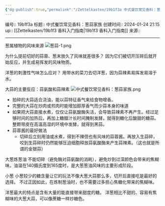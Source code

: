 ```yaml
---
{"dg-publish":true,"permalink":"/Zettelkasten/19b1f3a 中式餐饮常见香料：葱蒜家族/","dgPassFrontmatter":true}
---
```


编号:: 19b1f3a
标题:: 中式餐饮常见香料：葱蒜家族
创建时间:: 2024-01-24 21:15
up:: [[Zettelkasten/19b1f3 香料入门指南\|19b1f3 香料入门指南]]
来源:: 

---
葱属植物的风味来源
![葱蒜-1.png](/img/user/attachment/%E8%91%B1%E8%92%9C-1.png)

为什么提前切好的蒜蓉、葱末放久了风味就差很多？
因为它们被切开压碎后就开始反应，并生成易挥发的风味物质。

洋葱的刺激性气味怎么应对？
用带水的菜刀去切洋葱，因为蒜辣素易挥发易溶于水。

大蒜的主要反应：蒜氨酸和蒜辣素
![中式餐饮常见香料：葱蒜家族.png](/img/user/attachment/%E4%B8%AD%E5%BC%8F%E9%A4%90%E9%A5%AE%E5%B8%B8%E8%A7%81%E9%A6%99%E6%96%99%EF%BC%9A%E8%91%B1%E8%92%9C%E5%AE%B6%E6%97%8F.png)
- 拍碎的大蒜适合浇油，能以蒜特征香气来给食物增香。
- 完整的大蒜在炒肉或煎肉时能增加醇厚香气而少蒜本身的味道
- 如果把大蒜直接水煮，仅仅让蒜氨酸酶失活，会导致蒜辣素不再产生。经过足够时间的加热后，再加上糖醋汁长时间腌制发酵，就得到糖化后酸甜的糖蒜。整颗带皮在高温高湿的环境中发酵，就得到黑蒜。
- 蒜蓉酱的最好做法
	- 切碎后立刻用油或水煮，得到不辣但也有风味的蒜蓉酱。再放入生蒜碎，咬到生蒜碎时仍然能够压迫细胞释放蒜氨酸酶来产生蒜辣素。（这也就是所谓的金银蒜）

大葱炼葱油
不能切碎（避免酶对蒜氨酸的消耗），避免炒到过深颜色会带来的焦糊味。油温在140摄氏度到165度时，是大葱葱油风味的主要形成阶段。

小葱
小葱较少的糖含量让它的玩法不像大葱大蒜那么多，切开后直接吃是最好的选择。
不过正因如此，在炼制葱油时，也不需要过多担心焦糖化带来的焦糊味。

洋葱最大的特点是含有大量的能直接带来甜度的糖。
洋葱相比不甜的、容易有焦糊味的大葱大蒜，可以像蔗糖一样炒糖色。